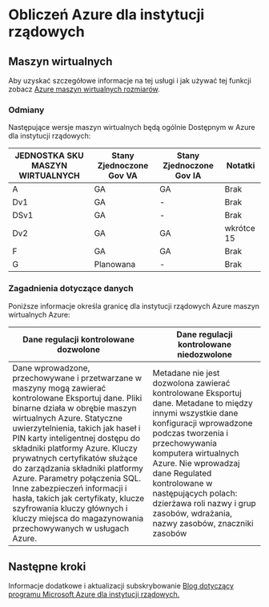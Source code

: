 <properties
    pageTitle="Azure dokumentacji dla instytucji rządowych | Microsoft Azure"
    description="Umożliwia porównanie funkcji i wskazówki dotyczące tworzenia aplikacji dla instytucji rządowych Azure"
    services="Azure-Government"
    cloud="gov" 
    documentationCenter=""
    authors="ryansoc"
    manager="zakramer"
    editor=""/>

<tags
    ms.service="multiple"
    ms.devlang="na"
    ms.topic="article"
    ms.tgt_pltfrm="na"
    ms.workload="azure-government"
    ms.date="09/29/2016"
    ms.author="ryansoc"/>


#  <a name="azure-government-compute"></a>Obliczeń Azure dla instytucji rządowych

##  <a name="virtual-machines"></a>Maszyn wirtualnych

Aby uzyskać szczegółowe informacje na tej usługi i jak używać tej funkcji zobacz [Azure maszyn wirtualnych rozmiarów](../virtual-machines/virtual-machines-windows-sizes.md).

### <a name="variations"></a>Odmiany

Następujące wersje maszyn wirtualnych będą ogólnie Dostępnym w Azure dla instytucji rządowych:

JEDNOSTKA SKU MASZYN WIRTUALNYCH|Stany Zjednoczone Gov VA|Stany Zjednoczone Gov IA|Notatki
---|---|---|---
A|GA|GA|Brak
Dv1|GA|-|Brak
DSv1|GA|-|Brak
Dv2|GA|GA|wkrótce 15
F|GA|GA|Brak
G|Planowana|-|Brak

###  <a name="data-considerations"></a>Zagadnienia dotyczące danych

Poniższe informacje określa granicę dla instytucji rządowych Azure maszyn wirtualnych Azure:

| Dane regulacji kontrolowane dozwolone | Dane regulacji kontrolowane niedozwolone |
|--------------------------------------------------------------------------------------|-----------------------------------------------------------------------------------------------------------------------------------------------------------------------------------------------------------------------------------------------------------------------------------------------------------------|
| Dane wprowadzone, przechowywane i przetwarzane w maszyny mogą zawierać kontrolowane Eksportuj dane. Pliki binarne działa w obrębie maszyn wirtualnych Azure. Statyczne uwierzytelnienia, takich jak haseł i PIN karty inteligentnej dostępu do składniki platformy Azure. Kluczy prywatnych certyfikatów służące do zarządzania składniki platformy Azure. Parametry połączenia SQL.  Inne zabezpieczeń informacji i hasła, takich jak certyfikaty, klucze szyfrowania kluczy głównych i kluczy miejsca do magazynowania przechowywanych w usługach Azure.  | Metadane nie jest dozwolona zawierać kontrolowane Eksportuj dane. Metadane to między innymi wszystkie dane konfiguracji wprowadzone podczas tworzenia i przechowywania komputera wirtualnych Azure.  Nie wprowadzaj dane Regulated kontrolowane w następujących polach: dzierżawa roli nazwy i grup zasobów, wdrażania, nazwy zasobów, znaczniki zasobów  

## <a name="next-steps"></a>Następne kroki

Informacje dodatkowe i aktualizacji subskrybowanie <a href="https://blogs.msdn.microsoft.com/azuregov/">Blog dotyczący programu Microsoft Azure dla instytucji rządowych.</a>
